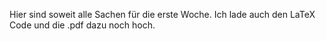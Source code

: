 Hier sind soweit alle Sachen für die erste Woche. Ich lade auch den LaTeX Code und die .pdf dazu noch hoch.
